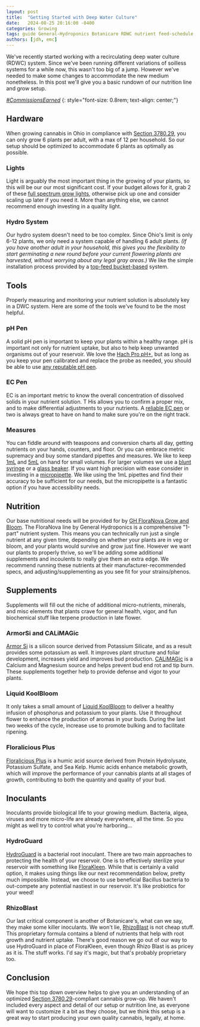 ```yaml
---
layout: post
title:  "Getting Started with Deep Water Culture"
date:   2024-08-25 20:16:00 -0400
categories: Growing
tags: guide General-Hydroponics Botanicare RDWC nutrient feed-schedule soilless
authors: [jdh, emc]
---
```


We've recently started working with a recirculating deep water culture (RDWC) system. Since we've been running different variations of soilless systems for a while now, this wasn't too big of a jump. However we've needed to make some changes to accommodate the new medium nonetheless. In this post we'll give you a basic rundown of our nutrition line and grow setup. 

*[#CommissionsEarned](https://jdelvin.org/about/#disclosures)*
{: style="font-size: 0.8rem; text-align: center;"}

## Hardware

When growing cannabis in Ohio in compliance with [Section 3780.29](https://codes.ohio.gov/ohio-revised-code/section-3780.29), you can only grow 6 plants per adult, with a max of 12 per household. So our setup should be optimized to accommodate 6 plants as optimally as possible.

### Lights

Light is arguably the most important thing in the growing of your plants, so this will be our our most significant cost. If your budget allows for it, grab 2 of these [full spectrum grow lights](https://amzn.to/3WWSFE1), otherwise pick up one and consider scaling up later if you need it. More than anything else, we cannot recommend enough investing in a quality light.

### Hydro System

Our hydro system doesn't need to be too complex. Since Ohio's limit is only 6-12 plants, we only need a system capable of handling 6 adult plants. *(If you have another adult in your household, this gives you the flexibility to start germinating a new round before your current flowering plants are harvested, without worrying about any legal gray areas.)* We like the simple installation process provided by a [top-feed bucket-based](https://amzn.to/3T5IFqN) system.

## Tools

Properly measuring and monitoring your nutrient solution is absolutely key in a DWC system. Here are some of the tools we've found to be the most helpful.

### pH Pen
A solid pH pen is important to keep your plants within a healthy range. pH is important not only for nutrient uptake, but also to help keep unwanted organisms out of your reservoir. We love the [Hach Pro pH+](https://amzn.to/3MhBmbT), but as long as you keep your pen calibrated and replace the probe as needed, you should be able to use [any reputable pH pen](https://amzn.to/3Z66QsO).

### EC Pen
EC is an important metric to know the overall concentration of dissolved solids in your nutrient solution. T His allows you to confirm a proper mix, and to make differential adjustments to your nutrients. A [reliable EC pen](https://amzn.to/4dHWnIH) or two is always great to have on hand to make sure you're on the right track.

### Measures
You can fiddle around with teaspoons and conversion charts all day, getting nutrients on your hands, counters, and floor. Or you can embrace metric supremacy and buy some standard pipettes and measures. We like to keep [1mL](https://amzn.to/4cF4u7p) and [5mL](https://amzn.to/3WUFq6G) on hand for small volumes. For larger volumes we use a [blunt syringe](https://amzn.to/3T4JEr8) or a [glass beaker](https://amzn.to/4cB84jb). If you want high precision with ease consider in investing in a [micropipette](https://amzn.to/3MlybzR). We like using the 1mL pipettes and find their accuracy to be sufficient for our needs, but the micropipette is a fantastic option if you have accessibility needs.

## Nutrition

Our base nutritional needs will be provided for by [GH FloraNova Grow and Bloom](https://amzn.to/3AAXlrr). The FloraNova line by General Hydroponics is a comprehensive "1-part" nutrient system. This means you can technically run just a single nutrient at any given time, depending on whether your plants are in veg or bloom, and your plants would survive and grow just fine. However we want our plants to properly thrive, so we'll be adding some additional supplements and incoulents to really give them an extra edge. We recommend running these nutrients at their manufacturer-recommended specs, and adjusting/supplementing as you see fit for your strains/phenos.

## Supplements

Supplements will fill out the niche of additional micro-nutrients, minerals, and misc elements that plants crave for general health, vigor, and fun biochemical stuff like terpene production in late flower.

### ArmorSi and CALiMAGic
[Armor Si](https://amzn.to/3Xj1d9G) is a silicon source derived from Potassium Silicate, and as a result provides some potassium as well. It improves plant structure and foliar development, increases yield and improves bud production. [CALiMAGic](https://amzn.to/3yUARkY) is a Calcium and Magnesium source and helps prevent bud end rot and tip burn. These supplements together help to provide defense and vigor to your plants.

### Liquid KoolBloom
It only takes a small amount of [Liquid KoolBloom](https://amzn.to/3yRbArQ) to deliver a healthy infusion of phosphorus and potassium to your plants. Use it throughout flower to enhance the production of aromas in your buds. During the last two weeks of the cycle, increase use to promote bulking and to facilitate ripening.

### Floralicious Plus
[Floralicious Plus](https://amzn.to/4dBUNIf) is a humic acid source derived from Protein Hydrolysate, Potassium Sulfate, and Sea Kelp. Humic acids enhance metabolic growth, which will improve the performance of your cannabis plants at all stages of growth, contributing to both the quantity and quality of your bud.

## Inoculants

Inoculants provide biological life to your growing medium. Bacteria, algea, viruses and more micro-life are already everywhere, all the time. So you might as well try to control what you're harboring...

### HydroGuard
[HydroGuard](https://amzn.to/3T4tdv5) is a bacterial root inoculant. There are two main approaches to protecting the health of your reservoir. One is to effectively sterilize your reservoir with something like [FloraKleen](https://amzn.to/3Xhgh7s). While that is certainly a valid option, it makes using things like our next recommendation below, pretty much impossible. Instead, we choose to use beneficial Bacillus bacteria to out-compete any potential nastiest in our reservoir. It's like probiotics for your weed!

### RhizoBlast
Our last critical component is another of Botanicare's, what can we say, they make some killer inoculants. We won't lie, [RhizoBlast](https://amzn.to/4dDUFrI) is not cheap stuff. This proprietary formula contains a blend of nutrients that help with root growth and nutrient uptake. There's good reason we go out of our way to use HydroGuard in place of FloraKleen, even though Rhizo Blast is as pricey as it is. The stuff works. I'd say it's magic, but that's probably proprietary too.

## Conclusion
We hope this top down overview helps to give you an understanding of an optimized [Section 3780.29](https://codes.ohio.gov/ohio-revised-code/section-3780.29)-compliant cannabis grow-op. We haven't included every aspect and detail of our setup or nutrition line, as everyone will want to customize it a bit as they choose, but we think this setup is a great way to start producing your own quality cannabis, legally, at home.